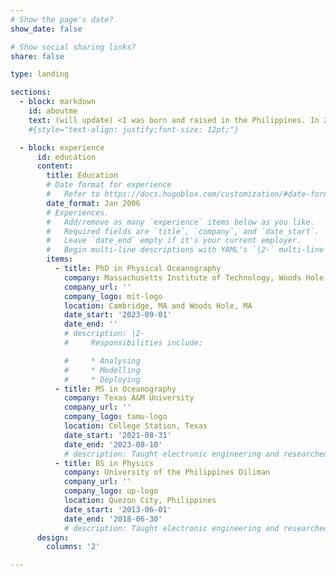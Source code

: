 ```yaml
---
# Show the page's date?
show_date: false

# Show social sharing links?
share: false

type: landing

sections:
  - block: markdown
    id: aboutme
    text: (will update) <I was born and raised in the Philippines. In 2018, I graduated from the National Institute of Physics of the University of the Philippines Diliman with a BS in Physics. After this, I worked for 3 years at the Marine Science Institute as a research associate in the Physical Oceanography Laboratory, led by Cesar Villanoy.\nIn 2021, I moved to the US to start my MS Oceanography program at Texas A&M University with Steve DiMarco as my adviser. I graduated in August of 2023.\nIn the fall of 2023, I started my PhD in Physical Oceanography at the MIT-WHOI Joint Program with Magdalena Andres and Glen Gawarkiewicz as my advisers.\n\nOutside of school and research, I enjoy playing the guitar, powerlifting, reading, video games, and the occasional pro-wrestling show. I also enjoy elaborate methods of preparing my coffee.
    #{style="text-align: justify;font-size: 12pt;"}

  - block: experience
      id: education
      content:
        title: Education
        # Date format for experience
        #   Refer to https://docs.hugoblox.com/customization/#date-format
        date_format: Jan 2006
        # Experiences.
        #   Add/remove as many `experience` items below as you like.
        #   Required fields are `title`, `company`, and `date_start`.
        #   Leave `date_end` empty if it's your current employer.
        #   Begin multi-line descriptions with YAML's `|2-` multi-line prefix.
        items:
          - title: PhD in Physical Oceanography
            company: Massachusetts Institute of Technology, Woods Hole Oceanographic Institution
            company_url: ''
            company_logo: mit-logo
            location: Cambridge, MA and Woods Hole, MA
            date_start: '2023-09-01'
            date_end: ''
            # description: |2-
            #     Responsibilities include:

            #     * Analysing
            #     * Modelling
            #     * Deploying
          - title: MS in Oceanography
            company: Texas A&M University
            company_url: ''
            company_logo: tamu-logo
            location: College Station, Texas
            date_start: '2021-08-31'
            date_end: '2023-08-10'
            # description: Taught electronic engineering and researched semiconductor physics.
          - title: BS in Physics
            company: University of the Philippines Diliman
            company_url: ''
            company_logo: up-logo
            location: Quezon City, Philippines
            date_start: '2013-06-01'
            date_end: '2018-06-30'
            # description: Taught electronic engineering and researched semiconductor physics.
      design:
        columns: '2'

---
```





